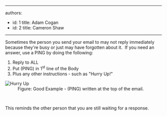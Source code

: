 

---
authors:
  - id: 1
    title: Adam Cogan
  - id: 2
    title: Cameron Shaw
---




<span class='intro'> Sometimes the person you send your email to may not reply immediately because they're busy or just may have forgotten about it.&#160; If you need an answer, use a PING by doing the following&#58;
 </span>

<ol><li>Reply to ALL </li><li>Put (PING) in 1<sup>st</sup> line of the Body </li><li>Plus any other instructions - such as &quot;Hurry Up!&quot; </li></ol><dl class="goodImage"><dt><img src="/Communication/RulesToBetterEmail/PublishingImages/ping-email.png" alt="Hurry Up" class="ms-rteCustom-ImageArea" /></dt><dd>Figure&#58;&#160;Good Example - (PING) written at the top of the email.</dd></dl>​
<p>This reminds the other person that you are still waiting for a response.</p>


